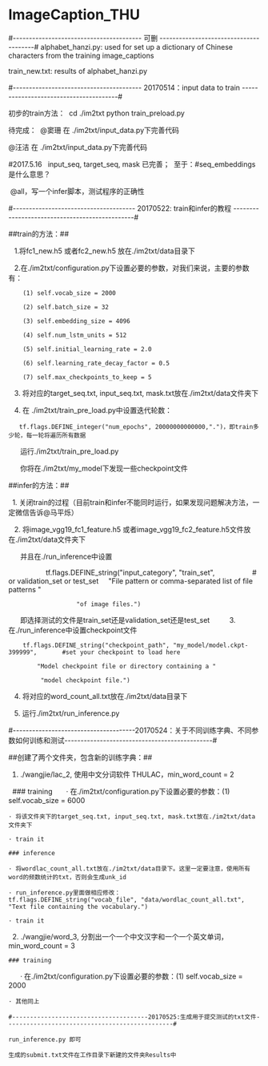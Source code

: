 # ImageCaption_THU


#----------------------------------------  可删  ---------------------------------------#
alphabet_hanzi.py: used for set up a dictionary of Chinese characters from the training image_captions

train_new.txt: results of alphabet_hanzi.py

#---------------------------------------- 20170514：input data to train ---------------------------------------#

初步的train方法：
  cd ./im2txt
  python train_preload.py

待完成：
  @窦珊 在 ./im2txt/input_data.py下完善代码
  
  @汪洁 在 ./im2txt/input_data.py下完善代码
  
 #2017.5.16   input_seq, target_seq, mask 已完善；
  至于：#seq_embeddings 是什么意思？ 
  
  @all，写一个infer脚本，测试程序的正确性

#-------------------------------------- 20170522: train和infer的教程 -----------------------------------------------#


##train的方法：##


    1.将fc1_new.h5 或者fc2_new.h5 放在./im2txt/data目录下
    
    2.在./im2txt/configuration.py下设置必要的参数，对我们来说，主要的参数有：
    
		(1) self.vocab_size = 2000
    
		(2) self.batch_size = 32  
    
		(3) self.embedding_size = 4096
    
		(4) self.num_lstm_units = 512
    
		(5) self.initial_learning_rate = 2.0
    
		(6) self.learning_rate_decay_factor = 0.5
    
		(7) self.max_checkpoints_to_keep = 5
    
    3. 将对应的target_seq.txt, input_seq.txt, mask.txt放在./im2txt/data文件夹下
    
    4. 在 ./im2txt/train_pre_load.py中设置迭代轮数：
    	
       tf.flags.DEFINE_integer("num_epochs", 20000000000000,".")，即train多少轮，每一轮将遍历所有数据
	
       运行./im2txt/train_pre_load.py
       
       你将在./im2txt/my_model下发现一些checkpoint文件
       

##infer的方法：##


    1. 关闭train的过程（目前train和infer不能同时运行，如果发现问题解决方法，一定微信告诉@马平烁）
    
    2. 将image_vgg19_fc1_feature.h5 或者image_vgg19_fc2_feature.h5文件放在./im2txt/data文件夹下
    
       并且在./run_inference中设置
       
                    tf.flags.DEFINE_string("input_category", "train_set",                   # or validation_set or test_set
		    
                       "File pattern or comma-separated list of file patterns "
                       
                       "of image files.")
                       
       即选择测试的文件是train_set还是validation_set还是test_set
      
    3. 在./run_inference中设置checkpoint文件
    
    	tf.flags.DEFINE_string("checkpoint_path", "my_model/model.ckpt-399999",       #set your checkpoint to load here
		
			"Model checkpoint file or directory containing a "
			
			 "model checkpoint file.")
                       
    4. 将对应的word_count_all.txt放在./im2txt/data目录下
    
    5. 运行./im2txt/run_inference.py
    
#--------------------------------------20170524：关于不同训练字典、不同参数如何训练和测试----------------------------------------------#

##创建了两个文件夹，包含新的训练字典：##

   1. ./wangjie/lac_2, 使用中文分词软件 THULAC，min_word_count = 2
   
   	### training
    
    	· 在./im2txt/configuration.py下设置必要的参数：(1) self.vocab_size = 6000
	
	· 将该文件夹下的target_seq.txt, input_seq.txt, mask.txt放在./im2txt/data文件夹下
	
	· train it 
	
	### inference
	
	· 将wordlac_count_all.txt放在./im2txt/data目录下。这里一定要注意，使用所有word的频数统计的txt，否则会生成unk_id
	
	· run_inference.py里面做相应修改：
	tf.flags.DEFINE_string("vocab_file", "data/wordlac_count_all.txt", "Text file containing the vocabulary.")
	
	· train it 
	
	
   2. ./wangjie/word_3, 分割出一个一个中文汉字和一个一个英文单词，min_word_count = 3
   
   	### training
    
    	· 在./im2txt/configuration.py下设置必要的参数：(1) self.vocab_size = 2000
	
	· 其他同上
	
	#--------------------------------------20170525:生成用于提交测试的txt文件-----------------------------------------------#

	run_inference.py 即可
	
	生成的submit.txt文件在工作目录下新建的文件夹Results中
	
	
